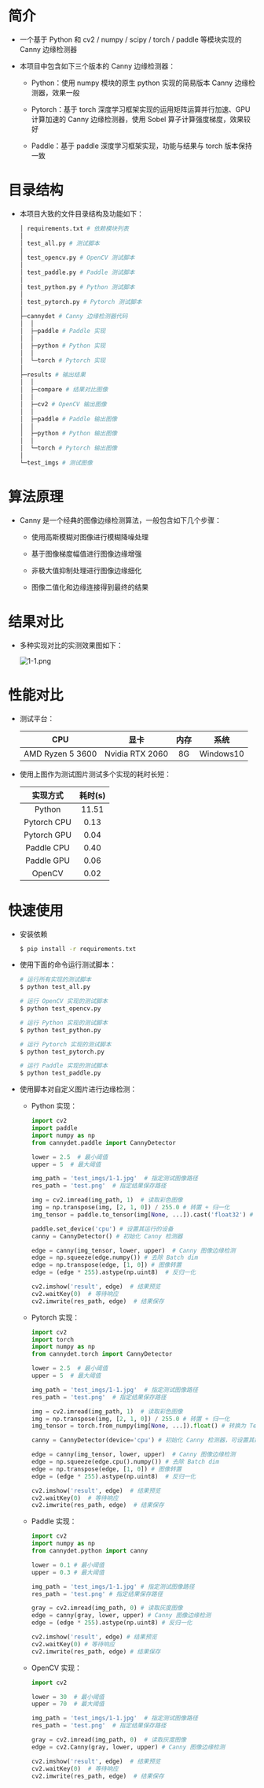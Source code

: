 # 简介
* 一个基于 Python 和 cv2 / numpy / scipy / torch / paddle 等模块实现的 Canny 边缘检测器

* 本项目中包含如下三个版本的 Canny 边缘检测器：

    * Python：使用 numpy 模块的原生 python 实现的简易版本 Canny 边缘检测器，效果一般

    * Pytorch：基于 torch 深度学习框架实现的运用矩阵运算并行加速、GPU 计算加速的 Canny 边缘检测器，使用 Sobel 算子计算强度梯度，效果较好

    * Paddle：基于 paddle 深度学习框架实现，功能与结果与 torch 版本保持一致

# 目录结构
* 本项目大致的文件目录结构及功能如下：

    ```bash
    │ requirements.txt # 依赖模块列表
    │
    │ test_all.py # 测试脚本
    │
    │ test_opencv.py # OpenCV 测试脚本
    │
    │ test_paddle.py # Paddle 测试脚本
    │
    │ test_python.py # Python 测试脚本
    │
    │ test_pytorch.py # Pytorch 测试脚本
    │  
    ├─cannydet # Canny 边缘检测器代码
    │  │ 
    │  ├─paddle # Paddle 实现
    │  │          
    │  ├─python # Python 实现
    │  │          
    │  └─torch # Pytorch 实现
    │          
    ├─results # 输出结果
    │  │ 
    │  ├─compare # 结果对比图像
    │  │ 
    │  ├─cv2 # OpenCV 输出图像
    │  │ 
    │  ├─paddle # Paddle 输出图像
    │  │          
    │  ├─python # Python 输出图像
    │  │          
    │  └─torch # Pytorch 输出图像
    │      
    └─test_imgs # 测试图像
    ```

# 算法原理
* Canny 是一个经典的图像边缘检测算法，一般包含如下几个步骤：

    * 使用高斯模糊对图像进行模糊降噪处理

    * 基于图像梯度幅值进行图像边缘增强

    * 非极大值抑制处理进行图像边缘细化

    * 图像二值化和边缘连接得到最终的结果

# 结果对比
* 多种实现对比的实测效果图如下：

    ![1-1.png](./results/compare/1-1.png)

# 性能对比
* 测试平台：

    |CPU|显卡|内存|系统|
    |:-:|:-:|:-:|:-:|
    |AMD Ryzen 5 3600|Nvidia RTX 2060|8G|Windows10|

* 使用上图作为测试图片测试多个实现的耗时长短：

    |实现方式|耗时(s)|
    |:-:|:-:|
    |Python|11.51|
    |Pytorch CPU|0.13|
    |Pytorch GPU|0.04|
    |Paddle CPU|0.40|
    |Paddle GPU|0.06|
    |OpenCV|0.02|

# 快速使用
* 安装依赖

    ```bash
    $ pip install -r requirements.txt
    ```

* 使用下面的命令运行测试脚本：

    ```bash
    # 运行所有实现的测试脚本
    $ python test_all.py

    # 运行 OpenCV 实现的测试脚本
    $ python test_opencv.py

    # 运行 Python 实现的测试脚本
    $ python test_python.py

    # 运行 Pytorch 实现的测试脚本
    $ python test_pytorch.py

    # 运行 Paddle 实现的测试脚本
    $ python test_paddle.py
    ```

* 使用脚本对自定义图片进行边缘检测：

    * Python 实现：

        ```python
        import cv2
        import paddle
        import numpy as np
        from cannydet.paddle import CannyDetector

        lower = 2.5  # 最小阈值
        upper = 5  # 最大阈值

        img_path = 'test_imgs/1-1.jpg'  # 指定测试图像路径
        res_path = 'test.png'  # 指定结果保存路径

        img = cv2.imread(img_path, 1)  # 读取彩色图像
        img = np.transpose(img, [2, 1, 0]) / 255.0 # 转置 + 归一化
        img_tensor = paddle.to_tensor(img[None, ...]).cast('float32') # 转换为 Tensor

        paddle.set_device('cpu') # 设置其运行的设备
        canny = CannyDetector() # 初始化 Canny 检测器

        edge = canny(img_tensor, lower, upper)  # Canny 图像边缘检测
        edge = np.squeeze(edge.numpy()) # 去除 Batch dim
        edge = np.transpose(edge, [1, 0]) # 图像转置
        edge = (edge * 255).astype(np.uint8)  # 反归一化

        cv2.imshow('result', edge)  # 结果预览
        cv2.waitKey(0)  # 等待响应
        cv2.imwrite(res_path, edge)  # 结果保存
        ```

    * Pytorch 实现：

        ```python
        import cv2
        import torch
        import numpy as np
        from cannydet.torch import CannyDetector

        lower = 2.5  # 最小阈值
        upper = 5  # 最大阈值

        img_path = 'test_imgs/1-1.jpg'  # 指定测试图像路径
        res_path = 'test.png'  # 指定结果保存路径

        img = cv2.imread(img_path, 1)  # 读取彩色图像
        img = np.transpose(img, [2, 1, 0]) / 255.0 # 转置 + 归一化
        img_tensor = torch.from_numpy(img[None, ...]).float() # 转换为 Tensor

        canny = CannyDetector(device='cpu') # 初始化 Canny 检测器，可设置其运行的设备

        edge = canny(img_tensor, lower, upper)  # Canny 图像边缘检测
        edge = np.squeeze(edge.cpu().numpy()) # 去除 Batch dim
        edge = np.transpose(edge, [1, 0]) # 图像转置
        edge = (edge * 255).astype(np.uint8)  # 反归一化

        cv2.imshow('result', edge)  # 结果预览
        cv2.waitKey(0)  # 等待响应
        cv2.imwrite(res_path, edge)  # 结果保存
        ```

    * Paddle 实现：

        ```python
        import cv2
        import numpy as np
        from cannydet.python import canny

        lower = 0.1 # 最小阈值
        upper = 0.3 # 最大阈值

        img_path = 'test_imgs/1-1.jpg' # 指定测试图像路径
        res_path = 'test.png' # 指定结果保存路径

        gray = cv2.imread(img_path, 0) # 读取灰度图像
        edge = canny(gray, lower, upper) # Canny 图像边缘检测
        edge = (edge * 255).astype(np.uint8) # 反归一化

        cv2.imshow('result', edge) # 结果预览
        cv2.waitKey(0) # 等待响应
        cv2.imwrite(res_path, edge) # 结果保存
        ```

    * OpenCV 实现：

        ```python
        import cv2

        lower = 30  # 最小阈值
        upper = 70  # 最大阈值

        img_path = 'test_imgs/1-1.jpg'  # 指定测试图像路径
        res_path = 'test.png'  # 指定结果保存路径

        gray = cv2.imread(img_path, 0)  # 读取灰度图像
        edge = cv2.Canny(gray, lower, upper) # Canny 图像边缘检测

        cv2.imshow('result', edge)  # 结果预览
        cv2.waitKey(0)  # 等待响应
        cv2.imwrite(res_path, edge)  # 结果保存
        ```
